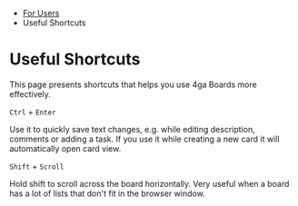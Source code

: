 * [For Users](/docs/user-manual)
* Useful Shortcuts

Useful Shortcuts
================

This page presents shortcuts that helps you use 4ga Boards more effectively.

`Ctrl` + `Enter`

Use it to quickly save text changes, e.g. while editing description, comments or adding a task. If you use it while creating a new card it will automatically open card view.

`Shift` + `Scroll`

Hold shift to scroll across the board horizontally. Very useful when a board has a lot of lists that don't fit in the browser window.
